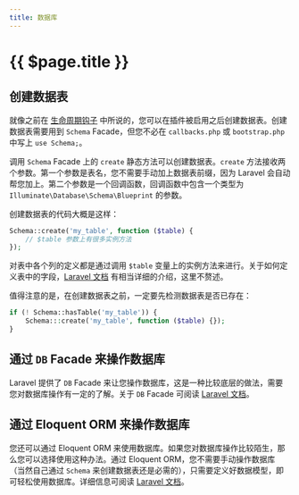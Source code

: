 ```yaml
---
title: 数据库
---
```


# {{ $page.title }}

## 创建数据表

就像之前在 [生命周期钩子](lifecycle.md) 中所说的，您可以在插件被启用之后创建数据表。创建数据表需要用到 `Schema` Facade，但您不必在 `callbacks.php` 或 `bootstrap.php` 中写上 `use Schema;`。

调用 `Schema` Facade 上的 `create` 静态方法可以创建数据表。`create` 方法接收两个参数。第一个参数是表名，您不需要手动加上数据表前缀，因为 Laravel 会自动帮您加上。第二个参数是一个回调函数，回调函数中包含一个类型为 `Illuminate\Database\Schema\Blueprint` 的参数。

创建数据表的代码大概是这样：

```php
Schema::create('my_table', function ($table) {
    // $table 参数上有很多实例方法
});
```

对表中各个列的定义都是通过调用 `$table` 变量上的实例方法来进行。关于如何定义表中的字段，[Laravel 文档](https://laravel-china.org/docs/laravel/5.6/migrations/1400#3c6c8e) 有相当详细的介绍，这里不赘述。

值得注意的是，在创建数据表之前，一定要先检测数据表是否已存在：

```php
if (! Schema::hasTable('my_table')) {
    Schema:::create('my_table', function ($table) {});
}
```



## 通过 `DB` Facade 来操作数据库

Laravel 提供了 `DB` Facade 来让您操作数据库，这是一种比较底层的做法，需要您对数据库操作有一定的了解。关于 `DB` Facade 可阅读 [Laravel 文档](https://laravel-china.org/docs/laravel/5.6/database/1397)。

## 通过 Eloquent ORM 来操作数据库

您还可以通过 Eloquent ORM 来使用数据库。如果您对数据库操作比较陌生，那么您可以选择使用这种办法。通过 Eloquent ORM，您不需要手动操作数据库（当然自己通过 `Schema` 来创建数据表还是必需的），只需要定义好数据模型，即可轻松使用数据库。详细信息可阅读 [Laravel 文档](https://laravel-china.org/docs/laravel/5.6/eloquent/1403)。
